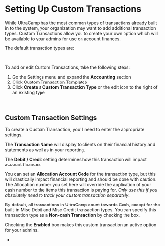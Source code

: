 # Setting Up Custom Transactions
While UltraCamp has the most common types of transactions already built in to the system, your organization may want to add additional transaction types. Custom Transactions allow you to create your own option which will be available to your admins for use on account finances.


The default transaction types are:





 


To add or edit Custom Transactions, take the following steps:


1. Go the Settings menu and expand the **Accounting** section
2. Click [Custom Transaction Templates](https://www.ultracamp.com/admin/Config/customTransactionsList.aspx)
3. Click **Create a Custom Transaction Type** or the edit icon to the right of an existing type


 


## Custom Transaction Settings


To create a Custom Transaction, you'll need to enter the appropriate settings.


The **Transaction Name** will display to clients on their financial history and statements as well as in your reporting.


The **Debit / Credit** setting determines how this transaction will impact account finances.


You can set an **Allocation Account Code** for the transaction type, but this will drastically impact financial reporting and should be done with caution. The Allocation number you set here will override the application of your cash number to the items this transaction is paying for. *Only use this if you absolutely need to track your custom transaction separately*.  


By default, all transactions in UltraCamp count towards Cash, except for the built-in Misc Debit and Misc Credit transaction types. You can specify this transaction type as a **Non-cash Transaction** by checking the box.


Checking the **Enabled** box makes this custom transaction an active option for your admins.


* 
